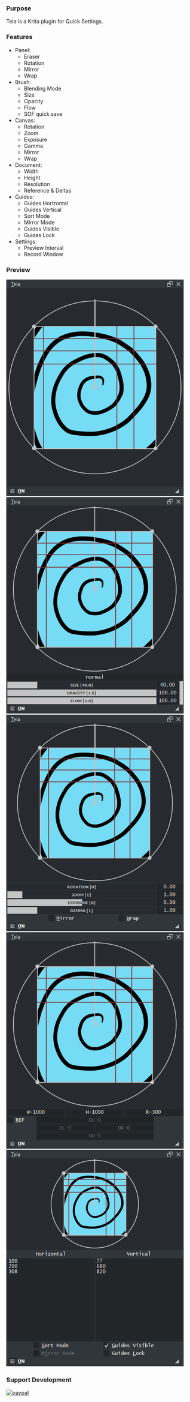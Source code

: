 ### Purpose

Tela is a Krita plugin for Quick Settings.

### Features

* Panel:
  * Eraser
  * Rotation
  * Mirror  
  * Wrap
* Brush:
  * Blending Mode
  * Size
  * Opacity
  * Flow
  * SOF quick save
* Canvas:
  * Rotation
  * Zoom
  * Exposure
  * Gamma
  * Mirror
  * Wrap
* Document:
  * Width
  * Height
  * Resolution
  * Reference & Deltas
* Guides:
  * Guides Horizontal
  * Guides Vertical
  * Sort Mode
  * Mirror Mode
  * Guides Visible
  * Guides Lock
* Settings:
  * Preview Interval
  * Record Window

### Preview
![Picture](https://raw.githubusercontent.com/EyeOdin/Tela/main/tela/PREVIEWS/tela_01.png)
![Picture](https://raw.githubusercontent.com/EyeOdin/Tela/main/tela/PREVIEWS/tela_02.png)
![Picture](https://raw.githubusercontent.com/EyeOdin/Tela/main/tela/PREVIEWS/tela_03.png)
![Picture](https://raw.githubusercontent.com/EyeOdin/Tela/main/tela/PREVIEWS/tela_04.png)
![Picture](https://raw.githubusercontent.com/EyeOdin/Tela/main/tela/PREVIEWS/tela_05.png)


### Support Development
[![paypal](https://pics.paypal.com/00/s/NjA2OWU0ZmEtNjQ4MC00MWZhLTk5YzctM2VhZDA1MzgyMDQ0/file.PNG "Donation Link")](https://www.paypal.com/donate/?hosted_button_id=9FARNUYBC9R3J)
